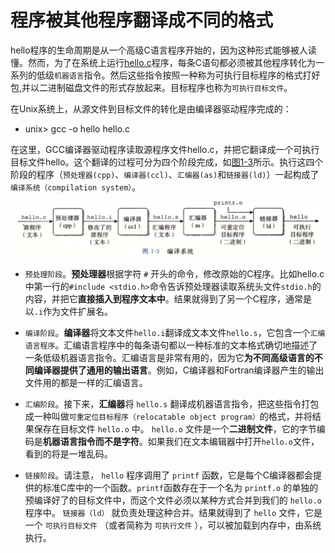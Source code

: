 # 程序被其他程序翻译成不同的格式

hello程序的生命周期是从一个高级C语言程序开始的，因为这种形式能够被人读懂。然而，为了在系统上运行[hello.c](../src/hello.c)程序，每条C语句都必须被其他程序转化为一系列的低级`机器语言`指令。然后这些指令按照一种称为可执行目标程序的格式打好包,并以二进制磁盘文件的形式存放起来。目标程序也称为`可执行目标文件`。

在Unix系统上，从源文件到目标文件的转化是由编译器驱动程序完成的：
- unix> gcc -o hello hello.c

在这里，GCC编译器驱动程序读取源程序文件hello.c，并把它翻译成一个可执行目标文件hello。这个翻译的过程可分为四个阶段完成，如[图1-3](../pic/pic1-3.png)所示。执行这四个阶段的程序（`预处理器(cpp)`、`编译器(ccl)`、`汇编器(as)`和`链接器(ld)`）一起构成了`编译系统（compilation system）`。

![图1-3](../pic/pic1-3.png)

- `预处理阶段`。**预处理器**根据字符 `#` 开头的命令，修改原始的C程序。比如hello.c中第一行的`#include <stdio.h>`命令告诉预处理器读取系统头文件`stdio.h`的内容，并把它**直接插入到程序文本中**。结果就得到了另一个C程序，通常是以`.i`作为文件扩展名。

- `编译阶段`。**编译器**将文本文件`hello.i`翻译成文本文件`hello.s`，它包含一个`汇编语言程序`。汇编语言程序中的每条语句都以一种标准的文本格式确切地描述了一条低级机器语言指令。汇编语言是非常有用的，因为它**为不同高级语言的不同编译器提供了通用的输出语言**。例如，C编译器和Fortran编译器产生的输出文件用的都是一样的汇编语言。

- `汇编阶段`。接下来，**汇编器**将 `hello.s` 翻译成机器语言指令，把这些指令打包成一种叫做`可重定位目标程序（relocatable object program）`的格式，并将结果保存在目标文件 `hello.o` 中。 `hello.o` 文件是一个**二进制文件**，它的字节编码是**机器语言指令而不是字符**。如果我们在文本编辑器中打开`hello.o`文件，看到的将是一堆乱码。

- `链接阶段`。请注意， `hello` 程序调用了 `printf` 函数，它是每个C编译器都会提供的标准C库中的一个函数。`printf`函数存在于一个名为 `printf.o` 的单独的预编译好了的目标文件中，而这个文件必须以某种方式合并到我们的 `hello.o` 程序中。 `链接器（ld）` 就负责处理这种合并。结果就得到了 `hello` 文件，它是一个 `可执行目标文件` （或者简称为 `可执行文件` ），可以被加载到内存中，由系统执行。

